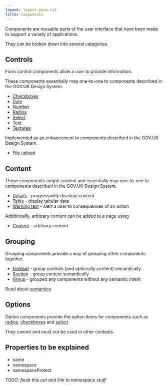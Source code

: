 ```yaml
---
layout: layout-pane.njk
title: Components
---
```


Components are reusable parts of the user interface that have been made to support a variety of applications.

They can be broken down into several categories.

## Controls

Form control components allow a user to provide information.

These components essentially map one-to-one to components described in the GOV.UK Design System.

- [Checkboxes](/component/checkboxes)
- [Date](/component/date)
- [Number](/component/number)
- [Radios](/component/radios)
- [Select](/component/select)
- [Text](/component/text)
- [Textarea](/component/textarea)

Implemented as an enhancement to components described in the GOV.UK Design System.

- [File upload](/component/fileupload)


## Content

These components output content and  essentially map one-to-one to components described in the GOV.UK Design System.

- [Details](/component/details) - progressively disclose content
- [Table](/component/table) - display tabular data
- [Warning text](/component/warningText) - alert a user to consequences of an action

Additionally, arbitrary content can be added to a page using

- [Content](/component/content) - arbitrary content

## Grouping

Grouping components provide a way of grouping other components together.

- [Fieldset](/component/fieldset) - group controls (and optionally content) semantically
- [Section](/component/section) - group content semantically
- [Group](/component/group) - grouped any components without any semantic intent

Read about [semantics](https://developer.mozilla.org/en-US/docs/Glossary/Semantics)

## Options

Option components provide the option items for components such as [radios](/component/radios), [checkboxes](/component/checkboxes) and [select](/component/select).

They cannot and must not be used in other contexts.

## Properties to be explained

- name
- namespace
- namespaceProtect

*TODO: flesh this out and link to namespace stuff*